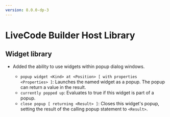 ```yaml
---
version: 8.0.0-dp-3
---
```

# LiveCode Builder Host Library
## Widget library

* Added the ability to use widgets within popup dialog windows.

  * `popup widget <Kind> at <Position> [ with properties <Properties> ]`: Launches the named widget as a popup. The popup can return a value in the result.
  * `currently popped up`: Evaluates to true if this widget is part of a popup.
  * `close popup [ returning <Result> ]`: Closes this widget's popup, setting the result of the calling popup statement to `<Result>`.
